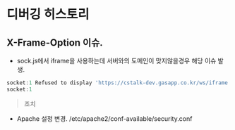 # 디버깅 히스토리

## X-Frame-Option 이슈.
- sock.js에서 iframe을 사용하는데 서버와의 도메인이 맞지않을경우 해당 이슈 발생.
```javascript
socket:1 Refused to display 'https://cstalk-dev.gasapp.co.kr/ws/iframe.html#3snsj4qc' in a frame because it set 'X-Frame-Options' to 'sameorigin'.
socket:1 
```
> 조치
- Apache 설정 변경.
/etc/apache2/conf-available/security.conf

